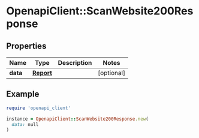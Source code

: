 # OpenapiClient::ScanWebsite200Response

## Properties

| Name | Type | Description | Notes |
| ---- | ---- | ----------- | ----- |
| **data** | [**Report**](Report.md) |  | [optional] |

## Example

```ruby
require 'openapi_client'

instance = OpenapiClient::ScanWebsite200Response.new(
  data: null
)
```

